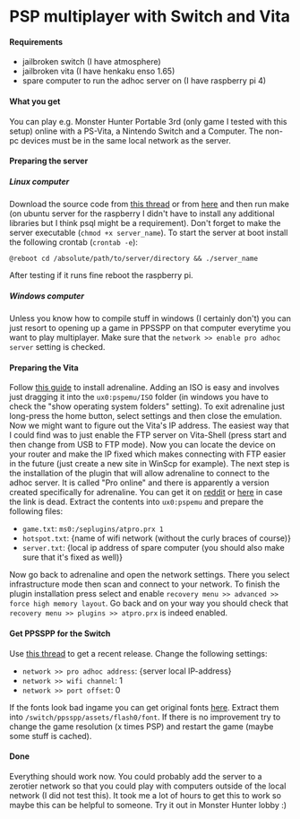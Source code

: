 # PSP multiplayer with Switch and Vita
#### Requirements
- jailbroken switch (I have atmosphere)
- jailbroken vita (I have henkaku enso 1.65)
- spare computer to run the adhoc server on (I have raspberry pi 4)
#### What you get
You can play e.g. Monster Hunter Portable 3rd (only game I tested with this setup) online
with a PS-Vita, a Nintendo Switch and a Computer. The non-pc devices must be in the same
local network as the server.
#### Preparing the server
##### Linux computer
Download the source code from [this thread](https://forums.ppsspp.org/showthread.php?tid=25024) or from 
[here](vita-switch-multiplayer/adhoc-server.7z) and then run make (on ubuntu server for the raspberry I didn't have to install any
additional libraries but I think psql might be a requirement). Don't forget to make the server executable (`chmod +x server_name`).
To start the server at boot install the following crontab (`crontab -e`):
```
@reboot cd /absolute/path/to/server/directory && ./server_name
```
After testing if it runs fine reboot the raspberry pi.
##### Windows computer
Unless you know how to compile stuff in windows (I certainly don't) you can just resort to opening up a game in PPSSPP
on that computer everytime you want to play multiplayer. Make sure that the `network >> enable pro adhoc server` setting is checked.

#### Preparing the Vita
Follow [this guide](https://vita.hacks.guide/adrenaline.html) to install adrenaline. Adding an ISO is easy and involves just dragging it into the
`ux0:pspemu/ISO` folder (in windows you have to check the "show operating system folders" setting).
To exit adrenaline just long-press the home button, select settings and then close the emulation.
Now we might want to figure out the Vita's IP address. The easiest way that I could find was to just enable the FTP server on Vita-Shell
(press start and then change from USB to FTP mode). Now you can locate the device on your router and make the IP fixed which makes connecting
with FTP easier in the future (just create a new site in WinScp for example). The next step is the installation of the plugin that will allow
adrenaline to connect to the adhoc server. It is called "Pro online" and there is apparently a version created specifically for adrenaline.
You can get it on [reddit](https://www.reddit.com/r/vitahacks/comments/ixn9bk/psa_we_have_a_working_pro_online_client_for/) or
[here](vita-switch-multiplayer/pro-online.7z) in case the link is dead. Extract the contents into `ux0:pspemu` and prepare the following files:

- `game.txt`: `ms0:/seplugins/atpro.prx 1` 
- `hotspot.txt`: {name of wifi network (without the curly braces of course)}
- `server.txt`: {local ip address of spare computer (you should also make sure that it's fixed as well)}

Now go back to adrenaline and open the network settings. There you select infrastructure mode then scan and connect to your network.
To finish the plugin installation press select and enable `recovery menu >> advanced >> force high memory layout`. Go back and on your
way you should check that `recovery menu >> plugins >> atpro.prx` is indeed enabled.
#### Get PPSSPP for the Switch
Use [this thread](https://gbatemp.net/threads/ppsspp-switch-beta-release.535468/page-57#post-10189409) to get a recent release.
Change the following settings:

- `network >> pro adhoc address`: {server local IP-address}
- `network >> wifi channel`: 1
- `network >> port offset`: 0

If the fonts look bad ingame you can get original fonts [here](vita-switch-multiplayer/font.7z). Extract them into
`/switch/ppsspp/assets/flash0/font`. If there is no improvement try to change the game resolution (x times PSP)
and restart the game (maybe some stuff is cached).

#### Done
Everything should work now. You could probably add the server to a zerotier network
so that you could play with computers outside of the local network (I did not test this). 
It took me a lot of hours to get this to work so maybe this can be helpful to someone.
Try it out in Monster Hunter lobby :)
